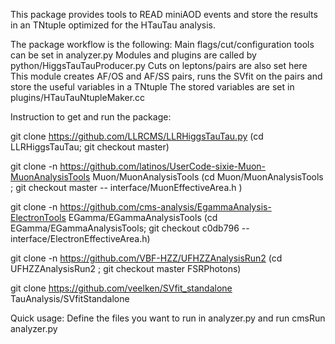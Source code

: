 This package provides tools to READ miniAOD events and store the results in an TNtuple optimized for the HTauTau analysis.

The package workflow is the following:
Main flags/cut/configuration tools can be set in analyzer.py
Modules and plugins are called by python/HiggsTauTauProducer.py 
	Cuts on leptons/pairs are also set here
	This module creates AF/OS and AF/SS pairs, runs the SVfit on the pairs and store the useful variables in a TNtuple
The stored variables are set in plugins/HTauTauNtupleMaker.cc

Instruction to get and run the package:

git clone https://github.com/LLRCMS/LLRHiggsTauTau.py 
(cd LLRHiggsTauTau; git checkout master)

git clone -n https://github.com/latinos/UserCode-sixie-Muon-MuonAnalysisTools Muon/MuonAnalysisTools
(cd Muon/MuonAnalysisTools ; git checkout master -- interface/MuonEffectiveArea.h )

git clone -n https://github.com/cms-analysis/EgammaAnalysis-ElectronTools EGamma/EGammaAnalysisTools
(cd EGamma/EGammaAnalysisTools; git checkout c0db796 -- interface/ElectronEffectiveArea.h) 

git clone -n https://github.com/VBF-HZZ/UFHZZAnalysisRun2
(cd UFHZZAnalysisRun2 ; git checkout master FSRPhotons)

git clone https://github.com/veelken/SVfit_standalone TauAnalysis/SVfitStandalone

Quick usage:
Define the files you want to run in analyzer.py and run cmsRun analyzer.py


